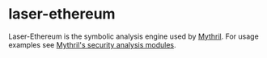 # laser-ethereum

Laser-Ethereum is the symbolic analysis engine used by [Mythril](https://github.com/b-mueller/mythril). For usage examples see [Mythril's security analysis modules](https://github.com/b-mueller/mythril/tree/master/mythril/analysis/modules).
